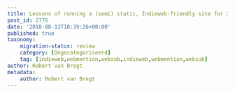```yaml
---
title: Lessons of running a (semi) static, Indieweb-friendly site for 2 years &#8211; petermolnar.net
post_id: 2776
date: '2018-08-13T18:39:26+00:00'
published: true
taxonomy:
    migration-status: review
    category: [Ongecategoriseerd]
    tag: [indieweb,webmention,websub,indieweb,webmention,websub]
author: Robert van Bregt
metadata:
    author: Robert van Bregt
---
```

